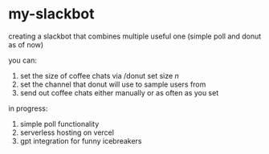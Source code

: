 # my-slackbot
creating a slackbot that combines multiple useful one (simple poll and donut as of now)

you can:
1. set the size of coffee chats via /donut set size _n_
2. set the channel that donut will use to sample users from
3. send out coffee chats either manually or as often as you set

in progress:
1. simple poll functionality
2. serverless hosting on vercel
3. gpt integration for funny icebreakers 
